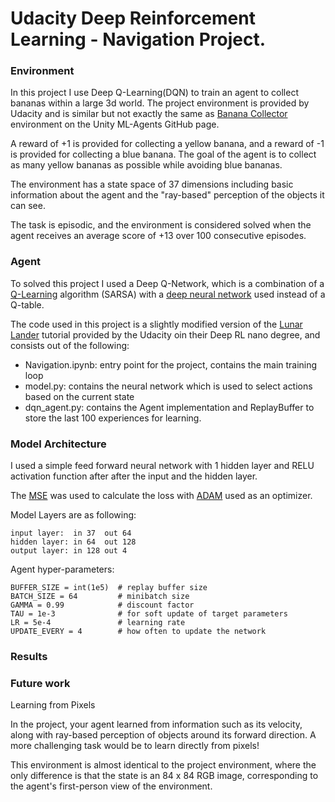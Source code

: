 # Udacity Deep Reinforcement Learning - Navigation Project.

### Environment

In this project I use Deep Q-Learning(DQN) to train an agent to collect bananas within a large 3d world. The project environment is provided by Udacity and is similar but not exactly the same as [Banana Collector](https://github.com/Unity-Technologies/ml-agents/blob/master/docs/Learning-Environment-Examples.md#banana-collector) environment on the Unity ML-Agents GitHub page. 

A reward of +1 is provided for collecting a yellow banana, and a reward of -1 is provided for collecting a blue banana. The goal of the agent is to collect as many yellow bananas as possible while avoiding blue bananas.

The environment has a state space of 37 dimensions including basic information about the agent and the "ray-based" perception of the objects it can see.

The task is episodic, and the environment is considered solved when the agent receives an average score of +13 over 100 consecutive episodes. 

### Agent

To solved this project I used a Deep Q-Network, which is a combination of a [Q-Learning](https://en.wikipedia.org/wiki/Q-learning) algorithm (SARSA) with a [deep neural network](https://en.wikipedia.org/wiki/Neural_network) used instead of a Q-table.

The code used in this project is a slightly modified version of the [Lunar Lander](https://github.com/udacity/deep-reinforcement-learning/tree/master/dqn) tutorial provided by the Udacity oin their Deep RL nano degree, and consists out of the following:

* Navigation.ipynb: entry point for the project, contains the main training loop
* model.py: contains the neural network which is used to select actions based on the current state
* dqn_agent.py: contains the Agent implementation and ReplayBuffer to store the last 100 experiences for learning.

### Model Architecture

I used a simple feed forward neural network with 1 hidden layer and RELU activation function after after the input and the hidden layer.

The [MSE](https://en.wikipedia.org/wiki/Mean_squared_error) was used to calculate the loss with [ADAM](https://arxiv.org/pdf/1412.6980.pdf) used as an optimizer.

Model Layers are as following:
```
input layer:  in 37  out 64
hidden layer: in 64  out 128
output layer: in 128 out 4 

```

Agent hyper-parameters:

```
BUFFER_SIZE = int(1e5)  # replay buffer size
BATCH_SIZE = 64         # minibatch size
GAMMA = 0.99            # discount factor
TAU = 1e-3              # for soft update of target parameters
LR = 5e-4               # learning rate 
UPDATE_EVERY = 4        # how often to update the network
```


### Results

### Future work

Learning from Pixels

In the project, your agent learned from information such as its velocity, along with ray-based perception of objects around its forward direction. A more challenging task would be to learn directly from pixels!

This environment is almost identical to the project environment, where the only difference is that the state is an 84 x 84 RGB image, corresponding to the agent's first-person view of the environment.
 